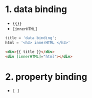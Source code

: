 # 1. data binding
- `{{}}`
- `[innerHTML]`
```ts
title = 'data binding';
html = '<h3> innerHTML </h3>'
```
```html
<div>{{ title }}</div>
<div [innerHTML]="html"></div>
```

# 2. property binding
- `[ ]`

```

```
